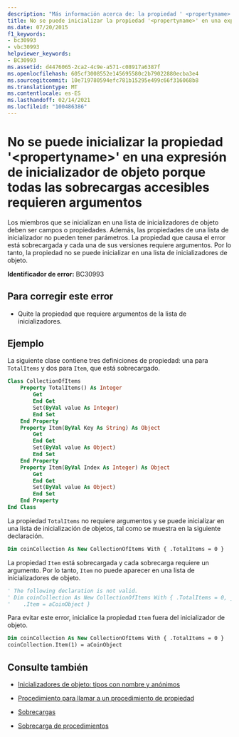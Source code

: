 ```yaml
---
description: "Más información acerca de: la propiedad ' <propertyname> ' no se puede inicializar en una expresión de inicializador de objeto porque todas las sobrecargas accesibles requieren argumentos"
title: No se puede inicializar la propiedad '<propertyname>' en una expresión de inicializador de objeto porque todas las sobrecargas accesibles requieren argumentos
ms.date: 07/20/2015
f1_keywords:
- bc30993
- vbc30993
helpviewer_keywords:
- BC30993
ms.assetid: d4476065-2ca2-4c9e-a571-c08917a6387f
ms.openlocfilehash: 605cf3008552e145695580c2b79022880ecba3e4
ms.sourcegitcommit: 10e719780594efc781b15295e499c66f316068b8
ms.translationtype: MT
ms.contentlocale: es-ES
ms.lasthandoff: 02/14/2021
ms.locfileid: "100486386"
---
```

# <a name="property-propertyname-cannot-be-initialized-in-an-object-initializer-expression-because-all-accessible-overloads-require-arguments"></a>No se puede inicializar la propiedad '\<propertyname>' en una expresión de inicializador de objeto porque todas las sobrecargas accesibles requieren argumentos

Los miembros que se inicializan en una lista de inicializadores de objeto deben ser campos o propiedades. Además, las propiedades de una lista de inicializador no pueden tener parámetros. La propiedad que causa el error está sobrecargada y cada una de sus versiones requiere argumentos. Por lo tanto, la propiedad no se puede inicializar en una lista de inicializadores de objeto.  
  
 **Identificador de error:** BC30993  
  
## <a name="to-correct-this-error"></a>Para corregir este error  
  
- Quite la propiedad que requiere argumentos de la lista de inicializadores.  
  
## <a name="example"></a>Ejemplo  

 La siguiente clase contiene tres definiciones de propiedad: una para `TotalItems` y dos para `Item`, que está sobrecargado.  
  
```vb  
Class CollectionOfItems  
    Property TotalItems() As Integer  
        Get  
        End Get  
        Set(ByVal value As Integer)  
        End Set  
    End Property  
    Property Item(ByVal Key As String) As Object  
        Get  
        End Get  
        Set(ByVal value As Object)  
        End Set  
    End Property  
    Property Item(ByVal Index As Integer) As Object  
        Get  
        End Get  
        Set(ByVal value As Object)  
        End Set  
    End Property  
End Class  
```  
  
 La propiedad `TotalItems` no requiere argumentos y se puede inicializar en una lista de inicialización de objetos, tal como se muestra en la siguiente declaración.  
  
```vb  
Dim coinCollection As New CollectionOfItems With { .TotalItems = 0 }  
```  
  
 La propiedad `Item` está sobrecargada y cada sobrecarga requiere un argumento. Por lo tanto, `Item` no puede aparecer en una lista de inicializadores de objeto.  
  
```vb  
' The following declaration is not valid.  
' Dim coinCollection As New CollectionOfItems With { .TotalItems = 0, _  
'    .Item = aCoinObject }  
```  
  
 Para evitar este error, inicialice la propiedad `Item` fuera del inicializador de objeto.  
  
```vb  
Dim coinCollection As New CollectionOfItems With { .TotalItems = 0 }  
coinCollection.Item(1) = aCoinObject  
```  
  
## <a name="see-also"></a>Consulte también

- [Inicializadores de objeto: tipos con nombre y anónimos](../programming-guide/language-features/objects-and-classes/object-initializers-named-and-anonymous-types.md)
- [Procedimiento para llamar a un procedimiento de propiedad](../programming-guide/language-features/procedures/how-to-call-a-property-procedure.md)

- [Sobrecargas](../language-reference/modifiers/overloads.md)
- [Sobrecarga de procedimientos](../programming-guide/language-features/procedures/procedure-overloading.md)
